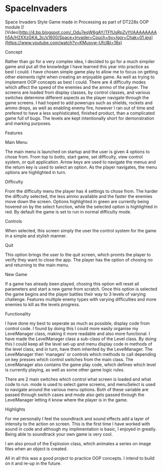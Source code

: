 # SpaceInvaders
Space Invaders Style Game made in Processing as part of DT228s OOP module 
[![Video]http://4.bp.blogspot.com/_Odu7eqW6gAY/TFfUsRpZvYI/AAAAAAAAh5A/H2XXzGKA_3c/s1600/Space+Invader+Couch+by+Igor+Chak+01.jpg](https://www.youtube.com/watch?v=KMusvw-UfcI&t=18s)

Concept

Rather than go for a very complex idea, I decided to go for a much simpiler game and put all the knowledge I have learned this year into practice as best I could. I have chosen simple game play to allow me to focus on getting other elements right when creating an enjoyable game. As well as trying to implement OOP concepts as best I could. There are 4 difficulty modes which affect the speed of the enemies and the ammo of the player. The screens are loaded from display classes, by control classes, and various switches determine different aspects as the player navigate through the game screens. I had hoped to add powerups such as shields, rockets and ammo drops, as well as enabling enemy fire, however I ran out of time and prefered to have a less sophisticated, finished product, than a complicated game full of bugs. The levels are kept intentionally short for demonstration and marking purposes. 

Features

  Main Menu
  
  The main menu is launched on startup and the user is given 4 options to chose from. From top to botto, start game, set difficulty, view control system, or quit application. Arrow keys are used to navigate the menus and the return key is used to select an option. As the player navigates, the menu options are highlighted in turn.
  
  
  Difficulty
  
  From the difficulty menu the player has 4 settings to chose from. The harder the diffculty selected, the less ammo available and the faster the enemies move down the screen. Options highlighted in green are currently being hovered on by the select function, while the selected option is highlighted in red. By default the game is set to run in normal difficulty mode.
  
  Controls
  
  When selected, this screen simply the user the control system for the game in a simple and stylish manner.
  
  
  Quit
  
  This option brings the user to the quit screen, which promts the player to verify they want to close the app. The player has the option of chosing no and returning to the main menu.
  
  New Game
  
  If a game has already been played, chosing this option will reset all parameters and start a new game from scratch. Once this option is selected the game begins and the player battles their way to 3 levels of varying challenge. Features multiple enemy types with varying difficulties and more enemies to kill as the levels progress.
  
  
  
Functionality

  I have done my best to seperate as much as possible, display code from control code. I found by doing this I could more easily organise my LevelManager class, making it more readable and also more functional. I have made the LevelManager class a sub-class of the Level class. By doing this I could keep all the level set-up and menu display code in methods of the level class, and in turn, have them inherited by the LevelManager. The LevelManager then 'manages' or controls which methods to call depending on key presses which control switches from the main class. 
The LevelManager also contains the game play code, which defines which level is currently playing, as well as some other game logic rules.

There are 2 main switches which control what screen is loaded and what code to run. mode is used to select game screens, and menuSelect is used to navigate around the various menu options. Both of these variable are passed through switch cases and mode also gets passed through the LevelManager letting it know where the player is in the game. 


Highlights

  For me personally I feel the soundtrack and sound effects add a layer of intensity to the action on screen. This is the first time I have worked with sound in code and although my implimentation is basic, I enjoyed in greatly. Being able to soundtrack your own game is very cool. 
  
I am also proud of the Explosion class, which animates a series on image files when an object is created.

All in all this was a good project to practice OOP concepts. I intend to build on it and re-up in the future.
